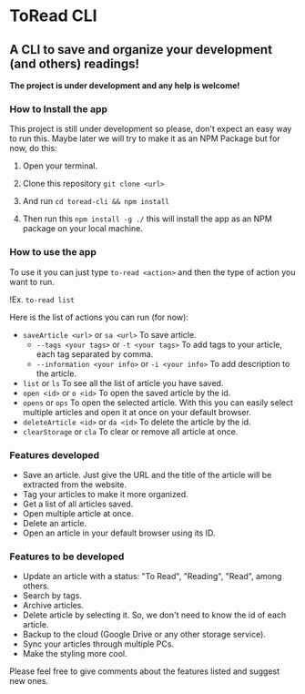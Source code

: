 # ToRead CLI

## A CLI to save and organize your development (and others) readings!

**The project is under development and any help is welcome!**

### How to Install the app

This project is still under development so please, don't expect an easy way to run this. Maybe later we will try to make it as an NPM Package but for now, do this:

1. Open your terminal.

2. Clone this repository
   `git clone <url>`

3. And run `cd toread-cli && npm install`

4. Then run this `npm install -g ./` this will install the app as an NPM package on your local machine.

### How to use the app

To use it you can just type `to-read <action>` and then the type of action you want to run.

!Ex. `to-read list`

Here is the list of actions you can run (for now):

- `saveArticle <url>` or `sa <url>` To save article.
  - `--tags <your tags>` or `-t <your tags>` To add tags to your article, each tag separated by comma.
  - `--information <your info>` or `-i <your info>` To add description to the article.
- `list` or `ls`
  To see all the list of article you have saved.
- `open <id>` or `o <id>`
  To open the saved article by the id.
- `opens` or `ops` To open the selected article. With this you can easily select multiple articles and open it at once on your default browser.
- `deleteArticle <id>` or `da <id>`
  To delete the article by the id.
- `clearStorage` or `cla` To clear or remove all article at once.

### Features developed

- Save an article. Just give the URL and the title of the article will be extracted from the website.
- Tag your articles to make it more organized.
- Get a list of all articles saved.
- Open multiple article at once.
- Delete an article.
- Open an article in your default browser using its ID.

### Features to be developed

- Update an article with a status: "To Read", "Reading", "Read", among others.
- Search by tags.
- Archive articles.
- Delete article by selecting it. So, we don't need to know the id of each article.
- Backup to the cloud (Google Drive or any other storage service).
- Sync your articles through multiple PCs.
- Make the styling more cool.

Please feel free to give comments about the features listed and suggest new ones.

